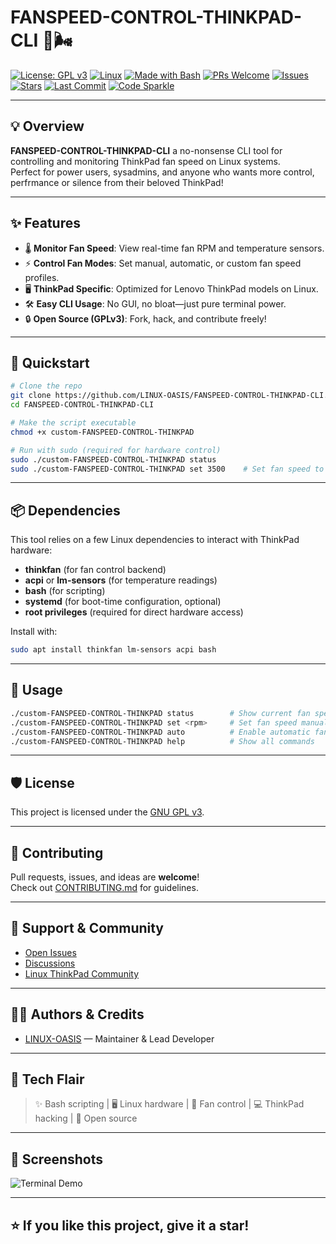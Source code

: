 # FANSPEED-CONTROL-THINKPAD-CLI 🚀🌬️

[![License: GPL v3](https://img.shields.io/badge/License-GPLv3-blue.svg)](LICENSE)
[![Linux](https://img.shields.io/badge/OS-Linux-darkgreen?logo=linux)](https://www.kernel.org/)
[![Made with Bash](https://img.shields.io/badge/made%20with-Bash-4EAA25?logo=gnubash&logoColor=white)](https://www.gnu.org/software/bash/)
[![PRs Welcome](https://img.shields.io/badge/PRs-welcome-brightgreen.svg?style=flat-square)](https://github.com/LINUX-OASIS/FANSPEED-CONTROL-THINKPAD-CLI/pulls)
[![Issues](https://img.shields.io/github/issues/LINUX-OASIS/FANSPEED-CONTROL-THINKPAD-CLI?logo=github)](https://github.com/LINUX-OASIS/FANSPEED-CONTROL-THINKPAD-CLI/issues)
[![Stars](https://img.shields.io/github/stars/LINUX-OASIS/FANSPEED-CONTROL-THINKPAD-CLI?style=social)](https://github.com/LINUX-OASIS/FANSPEED-CONTROL-THINKPAD-CLI/stargazers)
[![Last Commit](https://img.shields.io/github/last-commit/LINUX-OASIS/FANSPEED-CONTROL-THINKPAD-CLI)](https://github.com/LINUX-OASIS/FANSPEED-CONTROL-THINKPAD-CLI/commits/main)
[![Code Sparkle](https://img.shields.io/badge/code-sparkles-FFD700?style=flat)](https://github.com/LINUX-OASIS/FANSPEED-CONTROL-THINKPAD-CLI)

---

## 💡 Overview

**FANSPEED-CONTROL-THINKPAD-CLI** a no-nonsense CLI tool for controlling and monitoring ThinkPad fan speed on Linux systems.  
Perfect for power users, sysadmins, and anyone who wants more control, perfrmance or silence from their beloved ThinkPad!

---

## ✨ Features

- 🌡️ **Monitor Fan Speed**: View real-time fan RPM and temperature sensors.
- ⚡ **Control Fan Modes**: Set manual, automatic, or custom fan speed profiles.
- 🖥️ **ThinkPad Specific**: Optimized for Lenovo ThinkPad models on Linux.
- 🛠️ **Easy CLI Usage**: No GUI, no bloat—just pure terminal power.
- 🔒 **Open Source (GPLv3)**: Fork, hack, and contribute freely!

---

## 🚀 Quickstart

```bash
# Clone the repo
git clone https://github.com/LINUX-OASIS/FANSPEED-CONTROL-THINKPAD-CLI.git
cd FANSPEED-CONTROL-THINKPAD-CLI

# Make the script executable
chmod +x custom-FANSPEED-CONTROL-THINKPAD

# Run with sudo (required for hardware control)
sudo ./custom-FANSPEED-CONTROL-THINKPAD status
sudo ./custom-FANSPEED-CONTROL-THINKPAD set 3500    # Set fan speed to 3500 RPM
```

---

## 📦 Dependencies

This tool relies on a few Linux dependencies to interact with ThinkPad hardware:

- **thinkfan** (for fan control backend)
- **acpi** or **lm-sensors** (for temperature readings)
- **bash** (for scripting)
- **systemd** (for boot-time configuration, optional)
- **root privileges** (required for direct hardware access)

Install with:
```bash
sudo apt install thinkfan lm-sensors acpi bash
```

---

## 📖 Usage

```bash
./custom-FANSPEED-CONTROL-THINKPAD status        # Show current fan speed and temperatures
./custom-FANSPEED-CONTROL-THINKPAD set <rpm>     # Set fan speed manually
./custom-FANSPEED-CONTROL-THINKPAD auto          # Enable automatic fan control
./custom-FANSPEED-CONTROL-THINKPAD help          # Show all commands
```

---

## 🛡️ License

This project is licensed under the [GNU GPL v3](LICENSE).

---

## 🌟 Contributing

Pull requests, issues, and ideas are **welcome**!  
Check out [CONTRIBUTING.md](CONTRIBUTING.md) for guidelines.

---

## 💬 Support & Community

- [Open Issues](https://github.com/LINUX-OASIS/FANSPEED-CONTROL-THINKPAD-CLI/issues)
- [Discussions](https://github.com/LINUX-OASIS/FANSPEED-CONTROL-THINKPAD-CLI/discussions)
- [Linux ThinkPad Community](https://reddit.com/r/thinkpad)

---

## 🧑‍💻 Authors & Credits

- [LINUX-OASIS](https://github.com/LINUX-OASIS) — Maintainer & Lead Developer

---

## 🌈 Tech Flair

> ✨ Bash scripting | 🖥️ Linux hardware | 🚥 Fan control | 💻 ThinkPad hacking | 🎉 Open source

---

## 📸 Screenshots

![Terminal Demo](https://raw.githubusercontent.com/LINUX-OASIS/FANSPEED-CONTROL-THINKPAD-CLI/main/docs/demo.png)

---

## ⭐️ If you like this project, give it a star!
